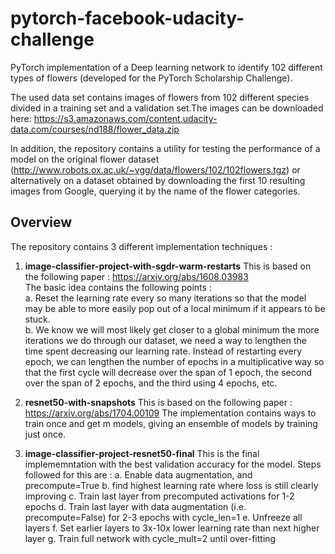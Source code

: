 # pytorch-facebook-udacity-challenge


   PyTorch implementation of a Deep learning network to identify 102 different types of flowers (developed for the PyTorch Scholarship Challenge).

   The used data set contains images of flowers from 102 different species divided in a training set and a validation set.The images can be downloaded here: https://s3.amazonaws.com/content.udacity-data.com/courses/nd188/flower_data.zip

  In addition, the repository contains a utility for testing the performance of a model on the original flower dataset (http://www.robots.ox.ac.uk/~vgg/data/flowers/102/102flowers.tgz) or alternatively on a dataset obtained by downloading the first 10 resulting images from Google, querying it by the name of the flower categories.
  
  
  ## Overview
  
  The repository contains 3 different implementation techniques :
  
  1. **image-classifier-project-with-sgdr-warm-restarts**
      This is based on the following paper : https://arxiv.org/abs/1608.03983  
      The basic idea contains the following points :  
      a.  Reset the learning rate every so many iterations so that the model may be able to more easily pop out of a local minimum if it appears to be stuck.  
      b. We know we will most likely get closer to a global minimum the more iterations we do through our dataset, we need a way to lengthen the time spent decreasing our learning rate. Instead of restarting every epoch, we can lengthen the number of epochs in a multiplicative way so that the first cycle will decrease over the span of 1 epoch, the second over the span of 2 epochs, and the third using 4 epochs, etc. 

      
  2. **resnet50-with-snapshots**
    This is based on the following paper : https://arxiv.org/abs/1704.00109
       The implementation contains ways to train once and get m models, giving an ensemble of models by training just once.


  3. **image-classifier-project-resnet50-final**
     This is the final implememntation with the best validation accuracy for the model. Steps followed for this are :
     a. Enable data augmentation, and precompute=True
     b. find highest learning rate where loss is still clearly improving
     c. Train last layer from precomputed activations for 1-2 epochs
     d. Train last layer with data augmentation (i.e. precompute=False) for 2-3 epochs with cycle_len=1
     e. Unfreeze all layers
     f. Set earlier layers to 3x-10x lower learning rate than next higher layer
     g. Train full network with cycle_mult=2 until over-fitting
     
     

     
